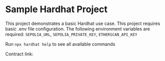 # Sample Hardhat Project

This project demonstrates a basic Hardhat use case.
This project requires basic .env file configuration.
The following environment variables are required:
`SEPOLIA_URL`, `SEPOLIA_PRIVATE_KEY`, `ETHERSCAN_API_KEY`

Run `npx hardhat help` to see all available commands

Contract link:
